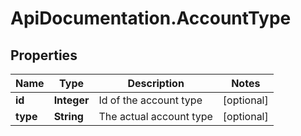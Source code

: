 # ApiDocumentation.AccountType

## Properties
Name | Type | Description | Notes
------------ | ------------- | ------------- | -------------
**id** | **Integer** | Id of the account type | [optional] 
**type** | **String** | The actual account type | [optional] 


